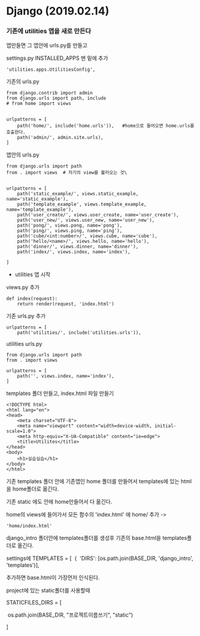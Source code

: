 # Django (2019.02.14)



### 기존에 utilities 앱을 새로 만든다

앱만들면 그 앱안에 urls.py를 만들고 

settings.py INSTALLED_APPS 맨 밑에 추가

```
'utilities.apps.UtilitiesConfig',
```





기존의 urls.py

```
from django.contrib import admin
from django.urls import path, include
# from home import views


urlpatterns = [
    path('home/', include('home.urls')),   #home으로 들어오면 home.urls를 호출한다. 
    path('admin/', admin.site.urls),
]
```



앱안의 urls.py

```
from django.urls import path
from . import views  # 자기의 view를 불러오는 것\


urlpatterns = [
    path('static_example/', views.static_example, name='static_example'),
    path('template_example', views.template_example, name='template_example'),
    path('user_create/', views.user_create, name='user_create'),
    path('user_new/', views.user_new, name='user_new'),
    path('pong/', views.pong, name='pong'),
    path('ping/', views.ping, name='ping'),
    path('cube/<int:number>/', views.cube, name='cube'),
    path('hello/<name>/', views.hello, name='hello'),
    path('dinner/', views.dinner, name='dinner'),
    path('index/', views.index, name='index'),
    
]
```



- utilities 앱 시작 

views.py  추가

```
def index(request):
    return render(request, 'index.html')
```

기존 urls.py   추가

```
urlpatterns = [
    path('utilities/', include('utilities.urls')),
```

utilities urls.py

```
from django.urls import path
from . import views

urlpatterns = [
    path('', views.index, name='index'),    
]
```

templates 폴더 만들고, index.html 파일 만들기

```
<!DOCTYPE html>
<html lang="en">
<head>
    <meta charset="UTF-8">
    <meta name="viewport" content="width=device-width, initial-scale=1.0">
    <meta http-equiv="X-UA-Compatible" content="ie=edge">
    <title>Utilites</title>
</head>
<body>
    <h1>실습실습</h1>
</body>
</html>
```



기존 templates 폴더 안에 기존앱인 home 폴더를 만들어서 templates에 있는 html을 home폴더로 옮긴다. 



기존 static 에도 안에 home만들어서 다 옮긴다. 



home의 views에 들어가서 모든 함수의  'index.html' 에 home/ 추가 ->

```
'home/index.html'
```





django_intro 폴더안에 templates폴더를 생성후 기존의 base.html을 templates폴더로 옮긴다.



settings에 TEMPLATES = [
​    {
​        'DIRS': [os.path.join(BASE_DIR, 'django_intro', 'templates')],

추가하면 base.html이 가장먼저 인식된다. 



project에 있는 static폴더를 사용할때 

STATICFILES_DIRS = [

​	os.path.join(BASE_DIR, "프로젝트이름쓰기", "static")

]























 